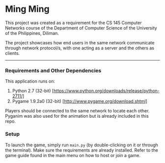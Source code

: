 # Ming Ming

This project was created as a requirement for the CS 145 Computer Networks course of the Department of Computer Science of the University of the Philippines, Diliman.

The project showcases how end users in the same network communicate through network protocol/s, with one acting as a server and the others as clients.

-----------------------

### Requirements and Other Dependencies

This application runs on:

1. Python 2.7 (32-bit) [https://www.python.org/downloads/release/python-2711/]
2. Pygame 1.9.2a0 (32-bit) [http://www.pygame.org/download.shtml]

Players should be connected to the same network to locate each other. Pyganim was also used for the animation but is already included in this repo.

### Setup

To launch the game, simply run `main.py` (by double-clicking on it or through the terminal). Make sure the requirements are already installed. Refer to the game guide found in the main menu on how to host or join a game.